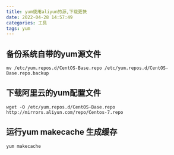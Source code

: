 ```yaml
---
title: yum使用aliyun的源,下载更快
date: 2022-04-28 14:57:49
categories: 工具
tags: yum
---
```

## 备份系统自带的yum源文件
```shell
mv /etc/yum.repos.d/CentOS-Base.repo /etc/yum.repos.d/CentOS-Base.repo.backup
```

## 下载阿里云的yum配置文件
```shell
wget -O /etc/yum.repos.d/CentOS-Base.repo http://mirrors.aliyun.com/repo/Centos-7.repo
```

## 运行yum makecache 生成缓存
```shell
yum makecache
```
